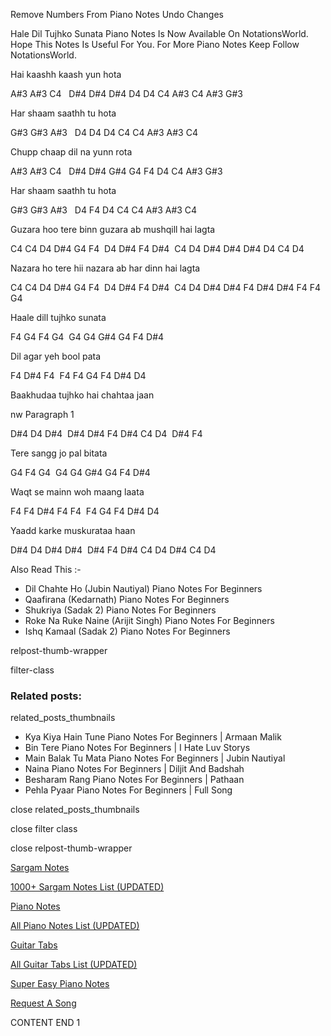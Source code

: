 
Remove Numbers From Piano Notes
Undo Changes

Hale Dil Tujhko Sunata Piano Notes Is Now Available On NotationsWorld. Hope This Notes Is Useful For You. For More Piano Notes Keep Follow NotationsWorld.

Hai kaashh kaash yun hota

A#3 A#3 C4   D#4 D#4 D#4 D4 D4 C4 A#3 C4 A#3 G#3

Har shaam saathh tu hota

G#3 G#3 A#3   D4 D4 D4 C4 C4 A#3 A#3 C4

Chupp chaap dil na yunn rota

A#3 A#3 C4   D#4 D#4 G#4 G4 F4 D4 C4 A#3 G#3

Har shaam saathh tu hota

G#3 G#3 A#3   D4 F4 D4 C4 C4 A#3 A#3 C4

Guzara hoo tere binn guzara ab mushqill hai lagta

C4 C4 D4 D#4 G4 F4  D4 D#4 F4 D#4  C4 D4 D#4 D#4 D#4 D4 C4 D4

Nazara ho tere hii nazara ab har dinn hai lagta

C4 C4 D4 D#4 G4 F4  D4 D#4 F4 D#4  C4 D4 D#4 D#4 F4 D#4 D#4 F4 F4 G4

Haale dill tujhko sunata

F4 G4 F4 G4  G4 G4 G#4 G4 F4 D#4

Dil agar yeh bool pata

F4 D#4 F4  F4 F4 G4 F4 D#4 D4

Baakhudaa tujhko hai chahtaa jaan

nw Paragraph 1

D#4 D4 D#4  D#4 D#4 F4 D#4 C4 D4  D#4 F4

Tere sangg jo pal bitata

G4 F4 G4  G4 G4 G#4 G4 F4 D#4

Waqt se mainn woh maang laata

F4 F4 D#4 F4 F4  F4 G4 F4 D#4 D4

Yaadd karke muskurataa haan

D#4 D4 D#4 D#4  D#4 F4 D#4 C4 D4 D#4 C4 D4

Also Read This :-

* Dil Chahte Ho (Jubin Nautiyal) Piano Notes For Beginners
* Qaafirana (Kedarnath) Piano Notes For Beginners
* Shukriya (Sadak 2) Piano Notes For Beginners
* Roke Na Ruke Naine (Arijit Singh) Piano Notes For Beginners
* Ishq Kamaal (Sadak 2) Piano Notes For Beginners

relpost-thumb-wrapper

filter-class

### Related posts:

related_posts_thumbnails

* Kya Kiya Hain Tune Piano Notes For Beginners | Armaan Malik
* Bin Tere Piano Notes For Beginners | I Hate Luv Storys
* Main Balak Tu Mata Piano Notes For Beginners | Jubin Nautiyal
* Naina Piano Notes For Beginners | Diljit And Badshah
* Besharam Rang Piano Notes For Beginners | Pathaan
* Pehla Pyaar Piano Notes For Beginners | Full Song

close related_posts_thumbnails

close filter class

close relpost-thumb-wrapper

[Sargam Notes](https://www.notationsworld.com/sargam-notes.html)

[1000+ Sargam Notes List (UPDATED)](https://www.notationsworld.com/all-songs-list-sargam-notes.html)

[Piano Notes](https://www.notationsworld.com/piano-notes.html)

[All Piano Notes List (UPDATED)](https://www.notationsworld.com/all-songs-list-piano-notes.html)

[Guitar Tabs](https://www.notationsworld.com/guitar-tabs.html)

[All Guitar Tabs List (UPDATED)](https://www.notationsworld.com/all-songs-list-guitar-tabs.html)

[Super Easy Piano Notes](https://studywall.in/)

[Request A Song](https://www.notationsworld.com/request-a-song.html)

CONTENT END 1

